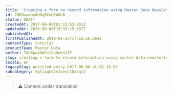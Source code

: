 ```yaml
---
title: 'Creating a form to record information using Master Data Newsletter (MD)'
id: 2R0OaawoyAUKg0CmUKAGo0
status: DRAFT
createdAt: 2017-06-08T01:15:53.801Z
updatedAt: 2020-08-06T19:33:15.607Z
publishedAt: 
firstPublishedAt: 2019-01-25T17:16:56.064Z
contentType: tutorial
productTeam: Master Data
author: TAUXpa4XWCsIaUOoksGIE
slug: creating-a-form-to-record-information-using-master-data-newsletter
locale: en
legacySlug: untitled-entry-2017-06-08-at-01-15-53
subcategory: 5gtjaqCG7eIseyCI0aSqc2
---
```


>⚠️ Content under translation
